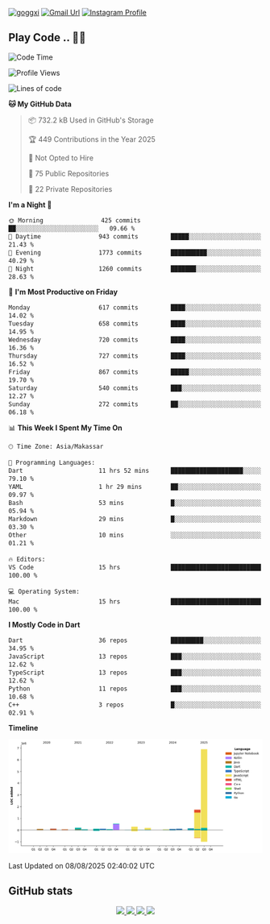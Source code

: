 [![goggxi](https://img.shields.io/badge/Portofolio-Goggxi-orange)](https://goggxi.github.io)
[![Gmail Url](https://img.shields.io/twitter/url?label=Goggxi@gmail.com&logo=gmail&style=social&url=http%3A%2F%2Fmailto%3Acontact.Goggxi@gmail.com)](mailto:Goggxi@gmail.com) [![Instagram Profile](https://img.shields.io/twitter/url?label=moh_rifkan&logo=instagram&style=social&url=https://www.instagram.com/moh_rifkan/)](https://www.instagram.com/moh_rifkan/)

## Play Code .. 💬🚀

<!-- [![Moh Rifkan GitHub stats](https://github-readme-stats.vercel.app/api?username=goggxi&count_private=true&show_icons=true&theme=dracula&custom_title=Goggxi%20Statistic%20🚀)](https://github.com/goggxi/goggxi)

[![Top Langs](https://github-readme-stats.vercel.app/api/top-langs/?username=goggxi&langs_count=8&layout=compact&show_icons=true&theme=dracula)](https://github.com/goggxi/goggxi) -->

<!--START_SECTION:waka-->
![Code Time](http://img.shields.io/badge/Code%20Time-4%2C406%20hrs%2028%20mins-blue)

![Profile Views](http://img.shields.io/badge/Profile%20Views-0-blue)

![Lines of code](https://img.shields.io/badge/From%20Hello%20World%20I%27ve%20Written-10.7%20million%20lines%20of%20code-blue)

**🐱 My GitHub Data** 

> 📦 732.2 kB Used in GitHub's Storage 
 > 
> 🏆 449 Contributions in the Year 2025
 > 
> 🚫 Not Opted to Hire
 > 
> 📜 75 Public Repositories 
 > 
> 🔑 22 Private Repositories 
 > 
**I'm a Night 🦉** 

```text
🌞 Morning                425 commits         ██░░░░░░░░░░░░░░░░░░░░░░░   09.66 % 
🌆 Daytime                943 commits         █████░░░░░░░░░░░░░░░░░░░░   21.43 % 
🌃 Evening                1773 commits        ██████████░░░░░░░░░░░░░░░   40.29 % 
🌙 Night                  1260 commits        ███████░░░░░░░░░░░░░░░░░░   28.63 % 
```
📅 **I'm Most Productive on Friday** 

```text
Monday                   617 commits         ████░░░░░░░░░░░░░░░░░░░░░   14.02 % 
Tuesday                  658 commits         ████░░░░░░░░░░░░░░░░░░░░░   14.95 % 
Wednesday                720 commits         ████░░░░░░░░░░░░░░░░░░░░░   16.36 % 
Thursday                 727 commits         ████░░░░░░░░░░░░░░░░░░░░░   16.52 % 
Friday                   867 commits         █████░░░░░░░░░░░░░░░░░░░░   19.70 % 
Saturday                 540 commits         ███░░░░░░░░░░░░░░░░░░░░░░   12.27 % 
Sunday                   272 commits         ██░░░░░░░░░░░░░░░░░░░░░░░   06.18 % 
```


📊 **This Week I Spent My Time On** 

```text
🕑︎ Time Zone: Asia/Makassar

💬 Programming Languages: 
Dart                     11 hrs 52 mins      ████████████████████░░░░░   79.10 % 
YAML                     1 hr 29 mins        ██░░░░░░░░░░░░░░░░░░░░░░░   09.97 % 
Bash                     53 mins             █░░░░░░░░░░░░░░░░░░░░░░░░   05.94 % 
Markdown                 29 mins             █░░░░░░░░░░░░░░░░░░░░░░░░   03.30 % 
Other                    10 mins             ░░░░░░░░░░░░░░░░░░░░░░░░░   01.21 % 

🔥 Editors: 
VS Code                  15 hrs              █████████████████████████   100.00 % 

💻 Operating System: 
Mac                      15 hrs              █████████████████████████   100.00 % 
```

**I Mostly Code in Dart** 

```text
Dart                     36 repos            █████████░░░░░░░░░░░░░░░░   34.95 % 
JavaScript               13 repos            ███░░░░░░░░░░░░░░░░░░░░░░   12.62 % 
TypeScript               13 repos            ███░░░░░░░░░░░░░░░░░░░░░░   12.62 % 
Python                   11 repos            ███░░░░░░░░░░░░░░░░░░░░░░   10.68 % 
C++                      3 repos             █░░░░░░░░░░░░░░░░░░░░░░░░   02.91 % 
```



**Timeline**

![Lines of Code chart](https://raw.githubusercontent.com/Goggxi/Goggxi/main/assets/bar_graph.png)


 Last Updated on 08/08/2025 02:40:02 UTC
<!--END_SECTION:waka-->

## GitHub stats

<p align="center">
  <a href="https://github.com/goggxi">
    <img src="http://github-profile-summary-cards.vercel.app/api/cards/profile-details?username=goggxi&theme=transparent" />
  </a>
  <a href="https://github.com/goggxi">
    <img src="https://github-readme-streak-stats.herokuapp.com/?user=goggxi&hide_border=true&card_width=338&theme=transparent" />
  </a>
  <a href="https://github.com/goggxi">
    <img src="http://github-profile-summary-cards.vercel.app/api/cards/stats?username=goggxi&theme=transparent" />
  </a>
  <a href="https://github.com/goggxi">
    <img src="https://github-readme-stats.vercel.app/api/top-langs/?username=goggxi&langs_count=10&exclude_repo=&hide=c,makefile,html,css,sass,nix,nunjucks,tsql,dockerfile,shell&card_width=699&hide_border=true&theme=transparent" />
  </a>
  <!-- <br/>
  <a href="https://github.com/goggxi">
    <img src="https://komarev.com/ghpvc/?username=goggxi&color=blue&style=flat" />
  </a> -->
</p>
